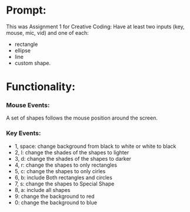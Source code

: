 

# Prompt:
This was Assignment 1 for Creative Coding: Have at least two inputs (key, mouse, mic, vid) and one of each:
- rectangle
- ellipse
- line
- custom shape.


# Functionality: 

### Mouse Events:
A set of shapes follows the mouse position around the screen. 

### Key Events:
 - 1, space: change background from black to white or white to black
 - 2, l: change the shades of the shapes to lighter
 - 3, d: change the shades of the shapes to darker
 - 4, r: change the shapes to only rectangles
 - 5, c: change the shapes to only cirles
 - 6, b: include Both rectangles and circles
 - 7, s: change the shapes to Special Shape
 - 8, a: include all shapes
 - 9: change the background to red
 - 0: change the background to blue


